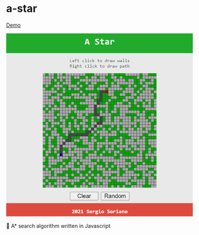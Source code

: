 # a-star


[Demo](https://sergiss.github.io/a-star/)

![A star search algorithm](https://raw.githubusercontent.com/sergiss/a-star/master/a-star.png)

:mag_right: A* search algorithm written in Javascript

